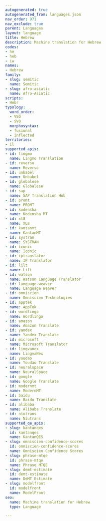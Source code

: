 ```yaml
---
autogenerated: true
autogenerated_from: languages.json
nav_order: 971
nav_exclude: true
parent: Languages
layout: language
title: Hebrew
description: Machine translation for Hebrew
codes:
- he
- heb
- iw
names:
- Hebrew
family:
- slug: semitic
  name: Semitic
- slug: afro-asiatic
  name: Afro-Asiatic
scripts:
- Hebr
typology:
  word_order:
  - VSO
  - SVO
  morphosyntax:
  - fusional
  - inflected
territories:
- il
supported_apis:
- id: lingmo
  name: Lingmo Translation
- id: reverso
  name: Reverso
- id: unbabel
  name: Unbabel
- id: globalese
  name: Globalese
- id: sap
  name: SAP Translation Hub
- id: promt
  name: PROMT
- id: kodensha
  name: Kodensha MT
- id: xl8
  name: XL8
- id: kantanmt
  name: KantanMT
- id: systran
  name: SYSTRAN
- id: iconic
  name: Iconic
- id: iptranslator
  name: IP Translator
- id: lilt
  name: Lilt
- id: watson
  name: Watson Language Translator
- id: language-weaver
  name: Language Weaver
- id: omniscien
  name: Omniscien Technologies
- id: apptek
  name: AppTek
- id: wordlingo
  name: Wordlingo
- id: amazon
  name: Amazon Translate
- id: yandex
  name: Yandex Translate
- id: microsoft
  name: Microsoft Translator
- id: lingvanex
  name: LingvaNex
- id: youdao
  name: Youdao Translate
- id: neuralspace
  name: NeuralSpace
- id: google
  name: Google Translate
- id: modernmt
  name: ModernMT
- id: baidu
  name: Baidu Translate
- id: alibaba
  name: Alibaba Translate
- id: niutrans
  name: Niutrans
supported_qe_apis:
- slug: kantanqes
  id: kantanqes
  name: KantanQES
- slug: omniscien-confidence-scores
  id: omniscien-confidence-scores
  name: Omniscien Confidence Scores
- slug: phrase-mtqe
  id: phrase-mtqe
  name: Phrase MTQE
- slug: demt-estimate
  id: demt-estimate
  name: DeMT Estimate
- slug: modelfront
  id: modelfront
  name: ModelFront
seo:
  name: Machine translation for Hebrew
  type: Language

---
```


